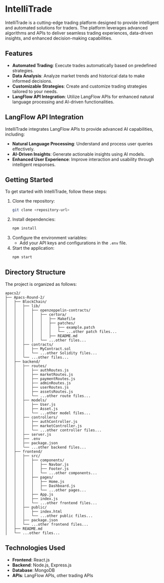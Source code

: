 # IntelliTrade

IntelliTrade is a cutting-edge trading platform designed to provide intelligent and automated solutions for traders. The platform leverages advanced algorithms and APIs to deliver seamless trading experiences, data-driven insights, and enhanced decision-making capabilities.

## Features

- **Automated Trading**: Execute trades automatically based on predefined strategies.
- **Data Analysis**: Analyze market trends and historical data to make informed decisions.
- **Customizable Strategies**: Create and customize trading strategies tailored to your needs.
- **LangFlow API Integration**: Utilize LangFlow APIs for enhanced natural language processing and AI-driven functionalities.

## LangFlow API Integration

IntelliTrade integrates LangFlow APIs to provide advanced AI capabilities, including:

- **Natural Language Processing**: Understand and process user queries effectively.
- **AI-Driven Insights**: Generate actionable insights using AI models.
- **Enhanced User Experience**: Improve interaction and usability through intelligent responses.

## Getting Started

To get started with IntelliTrade, follow these steps:

1. Clone the repository:
   ```bash
   git clone <repository-url>
   ```
2. Install dependencies:
   ```bash
   npm install
   ```
3. Configure the environment variables:
   - Add your API keys and configurations in the `.env` file.
4. Start the application:
   ```bash
   npm start
   ```

## Directory Structure

The project is organized as follows:

```
apacs2/
├── Apacs-Round-2/
│   ├── BlockChain/
│   │   ├── lib/
│   │   │   ├── openzeppelin-contracts/
│   │   │   │   ├── certora/
│   │   │   │   │   ├── Makefile
│   │   │   │   │   ├── patches/
│   │   │   │   │   │   ├── example.patch
│   │   │   │   │   │   └── ...other patch files...
│   │   │   │   │   ├── README.md
│   │   │   │   └── ...other files...
│   │   ├── contracts/
│   │   │   ├── MyContract.sol
│   │   │   └── ...other Solidity files...
│   │   └── ...other files...
│   ├── backend/
│   │   ├── routes/
│   │   │   ├── authRoutes.js
│   │   │   ├── marketRoutes.js
│   │   │   ├── paymentRoutes.js
│   │   │   ├── adminRoutes.js
│   │   │   ├── userRoutes.js
│   │   │   ├── assetsRoutes.js
│   │   │   └── ...other route files...
│   │   ├── models/
│   │   │   ├── User.js
│   │   │   ├── Asset.js
│   │   │   └── ...other model files...
│   │   ├── controllers/
│   │   │   ├── authController.js
│   │   │   ├── marketController.js
│   │   │   └── ...other controller files...
│   │   ├── server.js
│   │   ├── .env
│   │   ├── package.json
│   │   └── ...other backend files...
│   ├── frontend/
│   │   ├── src/
│   │   │   ├── components/
│   │   │   │   ├── Navbar.js
│   │   │   │   ├── Footer.js
│   │   │   │   └── ...other components...
│   │   │   ├── pages/
│   │   │   │   ├── Home.js
│   │   │   │   ├── Dashboard.js
│   │   │   │   └── ...other pages...
│   │   │   ├── App.js
│   │   │   ├── index.js
│   │   │   └── ...other frontend files...
│   │   ├── public/
│   │   │   ├── index.html
│   │   │   └── ...other public files...
│   │   ├── package.json
│   │   └── ...other frontend files...
│   ├── README.md
│   └── ...other files...
```

## Technologies Used

- **Frontend**: React.js
- **Backend**: Node.js, Express.js
- **Database**: MongoDB
- **APIs**: LangFlow APIs, other trading APIs


